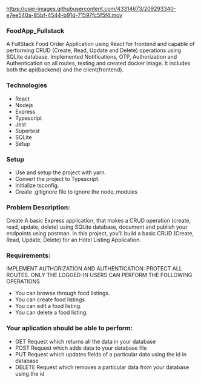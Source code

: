 https://user-images.githubusercontent.com/43314673/209293340-e7ee540a-85bf-4544-b91d-71597fc5f5f4.mov

### FoodApp_Fullstack
A FulIStack Food Order Application using React for frontend and capable of performing CRUD (Create, Read, Update and Delete)  operations using SQLite database.  Implemented Notifications, OTP, Authorization and Authentication on all routes, testing and created docker image. It includes both the api(backend) and the client(frontend).

### Technologies
- React
- Nodejs
- Express
- Typescript
- Jest
- Supertest
- SQLite
- Setup

### Setup
- Use and setup the project with yarn.
- Convert the project to Typescript.
- Initialize tsconfig.
- Create .gitignore file to ignore the node_modules

### Problem Description:
Create A basic Express application, that makes a CRUD operation (create, read, update, delete) using SQLite database, document and publish your endpoints using postman. In this project, you’ll build a basic CRUD (Create, Read, Update, Delete) for an Hotel Listing Application.

### Requirements:
IMPLEMENT AUTHORIZATION AND AUTHENTICATION: PROTECT ALL ROUTES. ONLY THE LOGGED-IN USERS CAN PERFORM THE FOLLOWING OPERATIONS

- You can browse through food listings.
- You can create food listings
- You can edit a food listing.
- You can delete a food listing.

### Your aplication should be able to perform:
- GET Request which returns all the data in your database
- POST Request which adds data to your database file
- PUT Request which updates fields of a particular data using the id in database
- DELETE Request which removes a particular data from your database using the id


